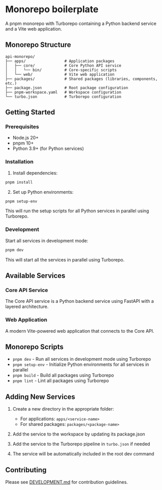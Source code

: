 # Monorepo boilerplate

A pnpm monorepo with Turborepo containing a Python backend service and a Vite web application.

## Monorepo Structure

```
api-monorepo/
├── apps/                 # Application packages
│   ├── core/             # Core Python API service
│   │   └── bin/          # Core-specific scripts
│   └── web/              # Vite web application
├── packages/             # Shared packages (libraries, components, etc.)
├── package.json          # Root package configuration
├── pnpm-workspace.yaml   # Workspace configuration
└── turbo.json            # Turborepo configuration
```

## Getting Started

### Prerequisites

- Node.js 20+
- pnpm 10+
- Python 3.9+ (for Python services)

### Installation

1. Install dependencies:

```bash
pnpm install
```

2. Set up Python environments:

```bash
pnpm setup-env
```

This will run the setup scripts for all Python services in parallel using Turborepo.

### Development

Start all services in development mode:

```bash
pnpm dev
```

This will start all the services in parallel using Turborepo.

## Available Services

### Core API Service

The Core API service is a Python backend service using FastAPI with a layered architecture.

### Web Application

A modern Vite-powered web application that connects to the Core API.

## Monorepo Scripts

- `pnpm dev` - Run all services in development mode using Turborepo
- `pnpm setup-env` - Initialize Python environments for all services in parallel
- `pnpm build` - Build all packages using Turborepo
- `pnpm lint` - Lint all packages using Turborepo

## Adding New Services

1. Create a new directory in the appropriate folder:

   - For applications: `apps/<service-name>`
   - For shared packages: `packages/<package-name>`

2. Add the service to the workspace by updating its package.json

3. Add the service to the Turborepo pipeline in `turbo.json` if needed

4. The service will be automatically included in the root dev command

## Contributing

Please see [DEVELOPMENT.md](./apps/core/DEVELOPMENT.md) for contribution guidelines.
